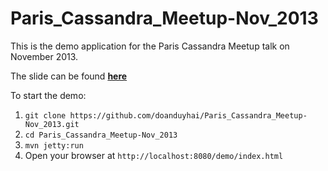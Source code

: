 Paris_Cassandra_Meetup-Nov_2013
===============================

This is the demo application for the Paris Cassandra Meetup talk on November 2013.

The slide can be found **[here]**

To start the demo:

1. `git clone https://github.com/doanduyhai/Paris_Cassandra_Meetup-Nov_2013.git`
2. `cd Paris_Cassandra_Meetup-Nov_2013`
3. `mvn jetty:run`
4. Open your browser at `http://localhost:8080/demo/index.html`



[here]: http://fr.slideshare.net/doanduyhai/cassandra-paris-meetup-november-2013-27905781